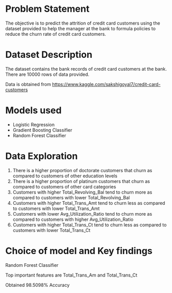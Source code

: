 # Problem Statement
The objective is to predict the attrition of credit card customers using the dataset provided to help the manager at the bank to formula policies to reduce the churn rate of credit card customers. 

# Dataset Description

The dataset contains the bank records of credit card customers at the bank. 
There are 10000 rows of data provided. 

Data is obtained from https://www.kaggle.com/sakshigoyal7/credit-card-customers

# Models used
- Logistic Regression
- Gradient Boosting Classifier 
- Random Forest Classifier

# Data Exploration
1. There is a higher proportion of doctorate customers that churn as compared to customers of other education levels
2. There is a higher proportion of platinum customers that churn as compared to customers of other card categories
3. Customers with higher Total_Revolving_Bal tend to churn more as compared to customers with lower Total_Revolving_Bal
4. Customers with higher Total_Trans_Amt tend to churn less as compared to customers with lower Total_Trans_Amt
5. Customers with lower Avg_Utilization_Ratio tend to churn more as compared to customers with higher Avg_Utilization_Ratio
6. Customers with higher Total_Trans_Ct tend to churn less as compared to customers with lower Total_Trans_Ct

# Choice of model and Key findings
Random Forest Classifier

Top important features are Total_Trans_Am and Total_Trans_Ct

Obtained 98.5098% Accuracy
